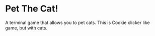 # Pet The Cat!

A terminal game that allows you to pet cats.
This is Cookie clicker like game, but with cats.

<!--# Screenshots-->

